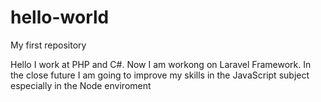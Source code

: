 # hello-world
My first repository

Hello I work at PHP and C#. Now I am workong on Laravel Framework. In the close future I am going to improve my skills in the JavaScript subject especially in the Node enviroment
